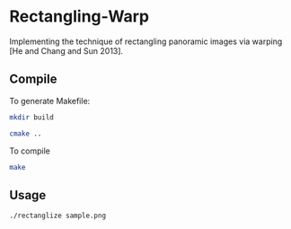 # Rectangling-Warp
Implementing the technique of rectangling panoramic images via warping [He and Chang and Sun 2013].

## Compile
To generate Makefile:
```bash
mkdir build
```
```bash
cmake ..
```
To compile
```bash
make
```

## Usage
```bash
./rectanglize sample.png
```
